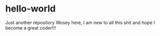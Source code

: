 # hello-world
Just another repository
Wosey here, I am new to all this shit and hope I become a great coder!!!
